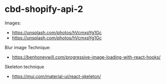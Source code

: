 # cbd-shopify-api-2

Images:
-   https://unsplash.com/photos/hVcmxpYg1Gc
-   https://unsplash.com/photos/hVcmxpYg1Gc

Blur image Technique:
-   https://benhoneywill.com/progressive-image-loading-with-react-hooks/

Skeleton technique
-   https://mui.com/material-ui/react-skeleton/  
